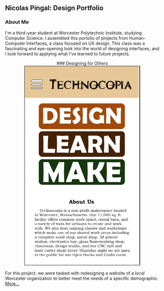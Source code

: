 ## Nicolas Pingal: Design Portfolio

### About Me
I'm a third-year student at Worcester Polytechnic Institute, studying Computer Science. I assembled this portolio of projects from Human-Computer Interfaces, a class focused on UX design. This class was a fascinating and eye-opening look into the world of designing interfaces, and I look forward to applying what I've learned to future projects.

<p align="center">
### Designing for Others
  <img src="/Project1.png">

  For this project, we were tasked with redesigning a website of a local Worcester organization to better meet the needs of a specific demographic. [More...](https://medium.com/@nicolas.pingal/designing-for-others-technocopia-for-high-school-students-174b71d7971f)
</p>


